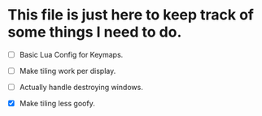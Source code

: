 # This file is just here to keep track of some things I need to do.
- [ ] Basic Lua Config for Keymaps.
- [ ] Make tiling work per display.
- [ ] Actually handle destroying windows.

- [x] Make tiling less goofy.


